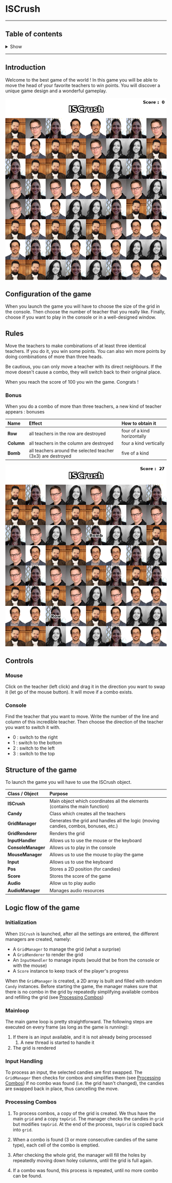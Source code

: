 # ISCrush

---
## Table of contents
<details>
<summary>Show</summary>

<!-- TOC -->
* [ISCrush](#iscrush)
  * [Table of contents](#table-of-contents)
  * [Introduction](#introduction)
  * [Configuration of the game](#configuration-of-the-game)
  * [Rules](#rules-)
    * [Bonus](#bonus)
  * [Controls](#controls)
    * [Mouse](#mouse)
    * [Console](#console)
  * [Structure of the game](#structure-of-the-game-)
  * [Logic flow of the game](#logic-flow-of-the-game)
    * [Initialization](#initialization-)
    * [Mainloop](#mainloop)
    * [Input Handling](#input-handling)
    * [Processing Combos](#processing-combos)
<!-- TOC -->
</details>

---

## Introduction
Welcome to the best game of the world ! In this game you will be able 
to move the head of your favorite teachers to win points. You will discover a
unique game design and a wonderful gameplay.

![screenshot_1.png](images/screenshot_1.png)


## Configuration of the game
When you launch the game you will have to choose the size of the grid in the console. Then choose the number 
of teacher that you really like. Finally, choose if you want to play in the console or in 
a well-designed window.

## Rules 
Move the teachers to make combinations of at least three identical teachers. If you do it, you win some points. 
You can also win more points by doing combinations of more than three heads.

Be cautious, you can only move a teacher with its direct neighbours. If the move doesn't cause a combo, they will 
switch back to their original place.

When you reach the score of 100 you win the game. Congrats !

### Bonus
When you do a combo of more than three teachers, a new kind of teacher appears : bonuses

| Name       | Effect                                                        | How to obtain it             |
|:-----------|:--------------------------------------------------------------|:-----------------------------|
| **Row**    | all teachers in the row are destroyed                         | four of a kind horizontally  |
| **Column** | all teachers in the column are destroyed                      | four a kind vertically       |
| **Bomb**   | all teachers around the selected teacher (3x3) are destroyed  | five of a kind               |

![screenshot_1.png](images/screenshot_2.png)

## Controls
### Mouse
Click on the teacher (left click) and drag it in the direction you want to swap it (let go of the mouse button).
It will move if a combo exists.

### Console
Find the teacher that you want to move. Write the number of the line and column of this incredible teacher. Then
choose the direction of the teacher you want to switch it with. 
- 0 : switch to the right
- 1 : switch to the bottom
- 2 : switch to the left
- 3 : switch to the top

## Structure of the game 
To launch the game you will have to use the ISCrush object.

| Class / Object     | Purpose                                                                              |
|:-------------------|:-------------------------------------------------------------------------------------|
| **ISCrush**        | Main object which coordinates all the elements (contains the main function)          |
| **Candy**          | Class which creates all the teachers                                                 |
| **GridManager**    | Generates the grid and handles all the logic (moving candies, combos, bonuses, etc.) |
| **GridRenderer**   | Renders the grid                                                                     |
| **InputHandler**   | Allows us to use the mouse or the keyboard                                           |
| **ConsoleManager** | Allows us to play in the console                                                     |
| **MouseManager**   | Allows us to use the mouse to play the game                                          |
| **Input**          | Allows us to use the keyboard                                                        |
| **Pos**            | Stores a 2D position (for candies)                                                   |
| **Score**          | Stores the score of the game                                                         |
| **Audio**          | Allow us to play audio                                                               |
| **AudioManager**   | Manages audio resources                                                              |

## Logic flow of the game

### Initialization 
When `ISCrush` is launched, after all the settings are entered, the different managers are created, namely:
 - A `GridManager` to manage the grid (what a surprise)
 - A `GridRenderer` to render the grid
 - An `InputHandler` to manage inputs (would that be from the console or with the mouse)
 - A `Score` instance to keep track of the player's progress

When the `GridManager` is created, a 2D array is built and filled with random `Candy` instances.
Before starting the game, the manager makes sure that there is no combo in the grid by repeatedly simplifying available combos and refilling the grid (see [Processing Combos](#processing-combos))

### Mainloop
The main game loop is pretty straightforward. The following steps are executed on every frame (as long as the game is running):
 1. If there is an input available, and it is not already being processed
    1. A new thread is started to handle it
 2. The grid is rendered

### Input Handling
To process an input, the selected candies are first swapped.
The `GridManager` then checks for combos and simplifies them (see [Processing Combos](#processing-combos))
If no combo was found (i.e. the grid hasn't changed), the candies are swapped back in place, thus cancelling the move.

### Processing Combos
 1. To process combos, a copy of the grid is created. We thus have the main `grid` and a copy `tmpGrid`.
    The manager checks the candies in `grid` but modifies `tmpGrid`.
    At the end of the process, `tmpGrid` is copied back into `grid`.

 2. When a combo is found (3 or more consecutive candies of the same type), each cell of the combo is emptied.
 3. After checking the whole grid, the manager will fill the holes by repeatedly moving down holey columns, until the grid is full again.
 4. If a combo was found, this process is repeated, until no more combo can be found.
